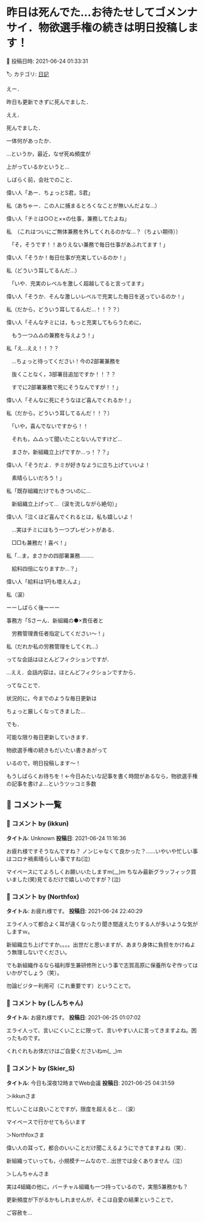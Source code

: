 # 昨日は死んでた…お待たせしてゴメンナサイ．物欲選手権の続きは明日投稿します！

📅 投稿日時: 2021-06-24 01:33:31

🏷️ カテゴリ: [日記](cc4b5682fb7b8b144980957a978653fb0.md)

えー．


昨日も更新できずに死んでました．


ええ．


死んでました．


一体何があったか．





…というか，最近，なぜ死ぬ頻度が


上がっているかというと…





しばらく前，会社でのこと．





偉い人「あー．ちょっとS君，S君」





私（あちゃー．この人に捕まるとろくなことが無いんだよな…）





偉い人「チミは○○と××の仕事，兼務してたよね」





私　（これはついにご無体兼務を外してくれるのかな…？（ちょい期待））


　「そ，そうです！！ありえない兼務で毎日仕事があふれてます！」





偉い人「そうか！毎日仕事が充実しているのか！」





私（どういう耳してるんだ…）


　「いや．充実のレベルを激しく超越してると言ってます」





偉い人「そうか．そんな激しいレベルで充実した毎日を送っているのか！」





私（だから，どういう耳してるんだ…！！？？）





偉い人「そんなチミには，もっと充実してもらうために，


　もう一つ△△の兼務を与えよう！」





私「え…ええ！！？？


　…ちょっと待ってください！今の2部署兼務を


　抜くことなく，3部署目追加ですか！！？？


　すでに2部署兼務で死にそうなんですが！！」





偉い人「そんなに死にそうなほど喜んでくれるか！」





私（だから，どういう耳してるんだ！！？）


　「いや，喜んでないですから！！


　それも，△△って聞いたことないんですけど…


　まさか，新組織立上げですか…っ！？？」





偉い人「そうだよ．チミが好きなように立ち上げていいよ！


　素晴らしいだろう！」





私「既存組織だけでもきついのに…


　新組織立上げって…（涙を流しながら絶句）」





偉い人「泣くほど喜んでくれるとは，私も嬉しいよ！


　…実はチミにはもう一つプレゼントがある．


　□□も兼務だ！喜べ！」





私「…ま，まさかの四部署兼務………


　給料四倍になりますか…？」





偉い人「給料は1円も増えんよ」





私（涙）





ーーしばらく後ーーー


事務方「Sさーん．新組織の●×責任者と


　労務管理責任者指定してください～！」





私（だれか私の労務管理をしてくれ…）





ってな会話はほとんどフィクションですが．


…ええ．会話内容は，ほとんどフィクションですから．





ってなことで．


状況的に，今までのような毎日更新は


ちょっと厳しくなってきました…





でも．


可能な限り毎日更新していきます．





物欲選手権の続きもだいたい書きあがって


いるので，明日投稿します～！


もうしばらくお待ちを！←今日みたいな記事を書く時間があるなら，物欲選手権の記事を書けよ…というツッコミ多数

## 💬 コメント一覧

### 💬 コメント by (ikkun)
**タイトル**: Unknown
**投稿日**: 2021-06-24 11:16:36

お疲れ様ですそうなんですね？ ノンじゃなくて良かった？……いやいや忙しい事はコロナ禍素晴らしい事ですね(泣)  



マイペースにてよろしくお願いいたしますm(__)m ちなみ最新グラッフィック買いました(笑)見てるだけで嬉しいのですが？(泣)

### 💬 コメント by (Northfox)
**タイトル**: お疲れ様です。
**投稿日**: 2021-06-24 22:40:29

エライ人って都合よく耳が遠くなったり聞き間違えたりする人が多いような気がしますｗ。

新組織立ち上げですか。。。。出世だと思いますが、あまり身体に負担をかけぬよう無理しないでください。



でも新組織作るなら福利厚生兼研修所という事で志賀高原に保養所なぞ作ってはいかがでしょう（笑）。

勿論ビジター利用可（これ重要です）ということで。

### 💬 コメント by (しんちゃん)
**タイトル**: お疲れ様です。
**投稿日**: 2021-06-25 01:07:02

エライ人って、言いにくいことに限って、言いやすい人に言ってきますよね。困ったものです。

くれぐれもお体だけはご自愛くださいねm(_ _)m

### 💬 コメント by (Skier_S)
**タイトル**: 今日も深夜12時までWeb会議
**投稿日**: 2021-06-25 04:31:59

＞ikkunさま

忙しいことは良いことですが，限度を超えると…（涙）

マイペースで行かせてもらいます



＞Northfoxさま

偉い人の耳って，都合のいいことだけ聞こえるようにできてますよね（笑）．

新組織っていっても，小規模チームなので…出世では全くありません（泣）



＞しんちゃんさま

実は4組織の他に，バーチャル組織も一つ持っているので，実態5兼務かも？

更新頻度が下がるかもしれませんが，そこは自愛の結果ということで，

ご容赦を…

